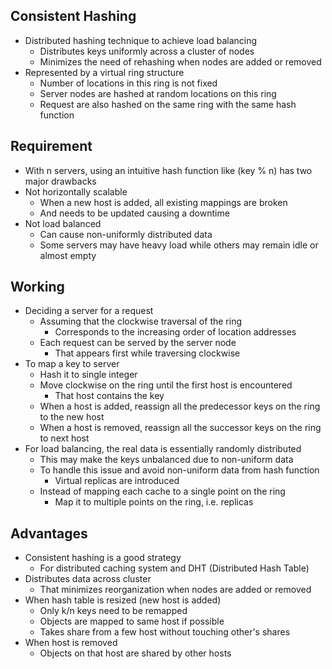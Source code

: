 ## Consistent Hashing
- Distributed hashing technique to achieve load balancing
  - Distributes keys uniformly across a cluster of nodes
  - Minimizes the need of rehashing when nodes are added or removed
- Represented by a virtual ring structure
  - Number of locations in this ring is not fixed
  - Server nodes are hashed at random locations on this ring
  - Request are also hashed on the same ring with the same hash function

## Requirement
- With n servers, using an intuitive hash function like (key % n) has two major drawbacks
- Not horizontally scalable
  - When a new host is added, all existing mappings are broken
  - And needs to be updated causing a downtime
- Not load balanced
  - Can cause non-uniformly distributed data
  - Some servers may have heavy load while others may remain idle or almost empty

## Working
- Deciding a server for a request
  - Assuming that the clockwise traversal of the ring
    - Corresponds to the increasing order of location addresses
  - Each request can be served by the server node
    - That appears first while traversing clockwise
- To map a key to server
  - Hash it to single integer
  - Move clockwise on the ring until the first host is encountered
    - That host contains the key
  - When a host is added, reassign all the predecessor keys on the ring to the new host
  - When a host is removed, reassign all the successor keys on the ring to next host
- For load balancing, the real data is essentially randomly distributed
  - This may make the keys unbalanced due to non-uniform data
  - To handle this issue and avoid non-uniform data from hash function
    - Virtual replicas are introduced
  - Instead of mapping each cache to a single point on the ring
    - Map it to multiple points on the ring, i.e. replicas

## Advantages
- Consistent hashing is a good strategy
  - For distributed caching system and DHT (Distributed Hash Table)
- Distributes data across cluster
  - That minimizes reorganization when nodes are added or removed
- When hash table is resized (new host is added)
  - Only k/n keys need to be remapped
  - Objects are mapped to same host if possible
  - Takes share from a few host without touching other's shares
- When host is removed
  - Objects on that host are shared by other hosts
